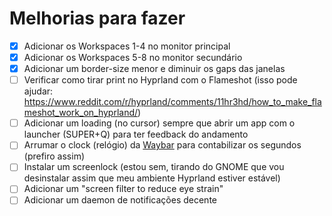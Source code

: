 # Melhorias para fazer

- [X] Adicionar os Workspaces 1-4 no monitor principal
- [X] Adicionar os Workspaces 5-8 no monitor secundário
- [X] Adicionar um border-size menor e diminuir os gaps das janelas
- [ ] Verificar como tirar print no Hyprland com o Flameshot (isso pode ajudar: <https://www.reddit.com/r/hyprland/comments/11hr3hd/how_to_make_flameshot_work_on_hyprland/>)
- [ ] Adicionar um loading (no cursor) sempre que abrir um app com o launcher (SUPER+Q) para ter feedback do andamento
- [ ] Arrumar o clock (relógio) da [Waybar](./waybar/) para contabilizar os segundos (prefiro assim)
- [ ] Instalar um screenlock (estou sem, tirando do GNOME que vou desinstalar assim que meu ambiente Hyprland estiver estável)
- [ ] Adicionar um "screen filter to reduce eye strain"
- [ ] Adicionar um daemon de notificações decente
